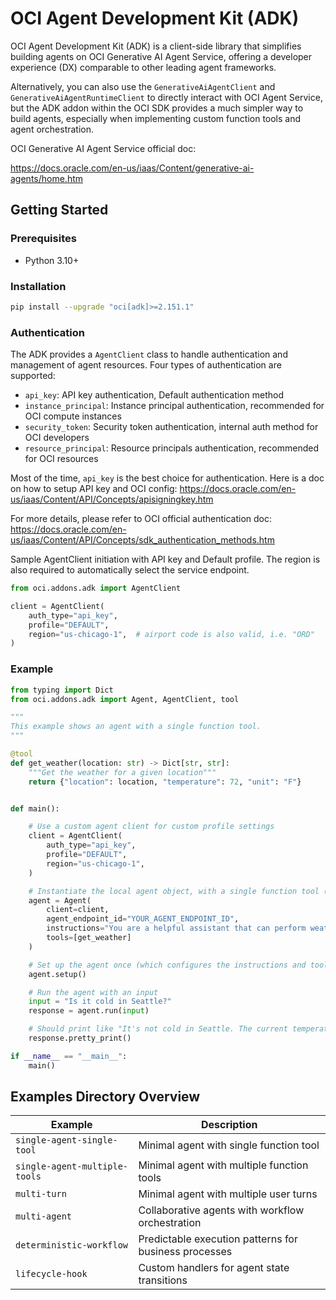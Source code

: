 # OCI Agent Development Kit (ADK)

OCI Agent Development Kit (ADK) is a client-side library that simplifies building agents on OCI Generative AI Agent Service, offering a developer experience (DX) comparable to other leading agent frameworks.

Alternatively, you can also use the `GenerativeAiAgentClient` and `GenerativeAiAgentRuntimeClient` to directly interact with OCI Agent Service, but the ADK addon within the OCI SDK provides a much simpler way to build agents, especially when implementing custom function tools and agent orchestration.

OCI Generative AI Agent Service official doc: 

https://docs.oracle.com/en-us/iaas/Content/generative-ai-agents/home.htm

## Getting Started

### Prerequisites

- Python 3.10+

### Installation
```bash
pip install --upgrade "oci[adk]>=2.151.1"

```

### Authentication

The ADK provides a `AgentClient` class to handle authentication and management of agent resources.
Four types of authentication are supported:
- `api_key`: API key authentication, Default authentication method
- `instance_principal`: Instance principal authentication, recommended for OCI compute instances
- `security_token`: Security token authentication, internal auth method for OCI developers
- `resource_principal`: Resource principals authentication, recommended for OCI resources

Most of the time, `api_key` is the best choice for authentication. Here is a doc on how to setup 
API key and OCI config: 
https://docs.oracle.com/en-us/iaas/Content/API/Concepts/apisigningkey.htm

For more details, please refer to OCI official authentication doc: https://docs.oracle.com/en-us/iaas/Content/API/Concepts/sdk_authentication_methods.htm

Sample AgentClient initiation with API key and Default profile. 
The region is also required to automatically select the service endpoint.
```python
from oci.addons.adk import AgentClient

client = AgentClient(
    auth_type="api_key",
    profile="DEFAULT",
    region="us-chicago-1",  # airport code is also valid, i.e. "ORD"
)
```

### Example
```python
from typing import Dict
from oci.addons.adk import Agent, AgentClient, tool

"""
This example shows an agent with a single function tool.
"""

@tool
def get_weather(location: str) -> Dict[str, str]:
    """Get the weather for a given location"""
    return {"location": location, "temperature": 72, "unit": "F"}


def main():

    # Use a custom agent client for custom profile settings
    client = AgentClient(
        auth_type="api_key",
        profile="DEFAULT",
        region="us-chicago-1",
    )

    # Instantiate the local agent object, with a single function tool (plain Python function)
    agent = Agent(
        client=client,
        agent_endpoint_id="YOUR_AGENT_ENDPOINT_ID",
        instructions="You are a helpful assistant that can perform weather queries.",
        tools=[get_weather]
    )

    # Set up the agent once (which configures the instructions and tools in the remote agent resource)
    agent.setup()

    # Run the agent with an input
    input = "Is it cold in Seattle?"
    response = agent.run(input)

    # Should print like "It's not cold in Seattle. The current temperature is 72 degrees Fahrenheit. "
    response.pretty_print()

if __name__ == "__main__":
    main()
```

## Examples Directory Overview

| Example | Description |
|---------|-------------|
| `single-agent-single-tool` | Minimal agent with single function tool |
| `single-agent-multiple-tools` | Minimal agent with multiple function tools |
| `multi-turn` | Minimal agent with multiple user turns |
| `multi-agent` | Collaborative agents with workflow orchestration |
| `deterministic-workflow` | Predictable execution patterns for business processes |
| `lifecycle-hook` | Custom handlers for agent state transitions |
